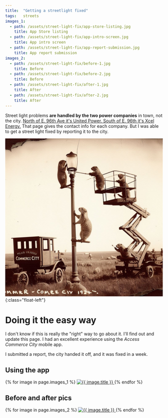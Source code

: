 ```yaml
---
title:  "Getting a streetlight fixed"
tags:   streets
images_1:
  - path: /assets/street-light-fix/app-store-listing.jpg
    title: App Store listing
  - path: /assets/street-light-fix/app-intro-screen.jpg
    title: App intro screen
  - path: /assets/street-light-fix/app-report-submission.jpg
    title: App report submission
images_2:
  - path: /assets/street-light-fix/before-1.jpg
    title: Before
  - path: /assets/street-light-fix/before-2.jpg
    title: Before 
  - path: /assets/street-light-fix/after-1.jpg
    title: After
  - path: /assets/street-light-fix/after-2.jpg
    title: After
---
```

Street light problems **are handled by the two power companies** in town, not the city.
[North of E. 96th Ave it's United Power. South of E. 96th it's Xcel Energy.](https://www.c3gov.com/living-in/utilities) That page gives the contact info for each company. But I was able to get a street light fixed by reporting it to the city.

![Prairie dogs fixing a street light](/assets/prairie-dogs-fixing-a-street-light-circa-1924.jpeg){:class="float-left"}



# Doing it the easy way

I don't know if this is really the "right" way to go about it. I'll find out and
update this page. I had an excellent experience using the *Access Commerce City*
mobile app.

I submitted a report, the city handed it off, and it was fixed in a week. 
<br>


## Using the app

<div class="gallery">
  {% for image in page.images_1 %}
    <a href="{{ image.path }}">
      <img src="{{ image.path }}" alt="{{ image.title }}"/>
    </a>
  {% endfor %}
</div>



## Before and after pics

<div class="gallery">
  {% for image in page.images_2 %}
    <a href="{{ image.path }}">
      <img src="{{ image.path }}" alt="{{ image.title }}"/>
    </a>
  {% endfor %}
</div>
